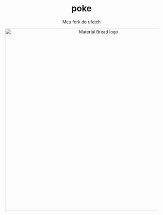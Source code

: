 <h1 align="center">poke</h1>
<p align="center">
Meu fork do ufetch
</p>

<p align="center">


<img width="600" src="https://files.catbox.moe/q3idp4.png" alt="Material Bread logo">

</p>
